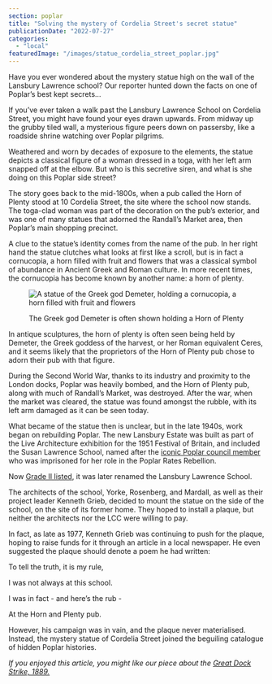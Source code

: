 ```yaml
---
section: poplar
title: "Solving the mystery of Cordelia Street's secret statue"
publicationDate: "2022-07-27"
categories: 
  - "local"
featuredImage: "/images/statue_cordelia_street_poplar.jpg"
---
```


Have you ever wondered about the mystery statue high on the wall of the Lansbury Lawrence school? Our reporter hunted down the facts on one of Poplar’s best kept secrets…

If you’ve ever taken a walk past the Lansbury Lawrence School on Cordelia Street, you might have found your eyes drawn upwards. From midway up the grubby tiled wall, a mysterious figure peers down on passersby, like a roadside shrine watching over Poplar pilgrims.

Weathered and worn by decades of exposure to the elements, the statue depicts a classical figure of a woman dressed in a toga, with her left arm snapped off at the elbow. But who is this secretive siren, and what is she doing on this Poplar side street?

The story goes back to the mid-1800s, when a pub called the Horn of Plenty stood at 10 Cordelia Street, the site where the school now stands. The toga-clad woman was part of the decoration on the pub’s exterior, and was one of many statues that adorned the Randall’s Market area, then Poplar’s main shopping precinct.

A clue to the statue’s identity comes from the name of the pub. In her right hand the statue clutches what looks at first like a scroll, but is in fact a cornucopia, a horn filled with fruit and flowers that was a classical symbol of abundance in Ancient Greek and Roman culture. In more recent times, the cornucopia has become known by another name: a horn of plenty.

<figure>

![A statue of the Greek god Demeter, holding a cornucopia, a horn filled with fruit and flowers](/images/statue_demeter_greek_god_cornucopia.jpeg)

<figcaption>

The Greek god Demeter is often shown holding a Horn of Plenty

</figcaption>

</figure>

In antique sculptures, the horn of plenty is often seen being held by Demeter, the Greek goddess of the harvest, or her Roman equivalent Ceres, and it seems likely that the proprietors of the Horn of Plenty pub chose to adorn their pub with that figure.

During the Second World War, thanks to its industry and proximity to the London docks, Poplar was heavily bombed, and the Horn of Plenty pub, along with much of Randall’s Market, was destroyed. After the war, when the market was cleared, the statue was found amongst the rubble, with its left arm damaged as it can be seen today.

What became of the statue then is unclear, but in the late 1940s, work began on rebuilding Poplar. The new Lansbury Estate was built as part of the Live Architecture exhibition for the 1951 Festival of Britain, and included the Susan Lawrence School, named after the [iconic Poplar council member](https://en.wikipedia.org/wiki/Susan_Lawrence) who was imprisoned for her role in the Poplar Rates Rebellion.

Now [Grade II listed](https://historicengland.org.uk/listing/the-list/list-entry/1376748), it was later renamed the Lansbury Lawrence School. 

The architects of the school, Yorke, Rosenberg, and Mardall, as well as their project leader Kenneth Grieb, decided to mount the statue on the side of the school, on the site of its former home. They hoped to install a plaque, but neither the architects nor the LCC were willing to pay.

In fact, as late as 1977, Kenneth Grieb was continuing to push for the plaque, hoping to raise funds for it through an article in a local newspaper. He even suggested the plaque should denote a poem he had written: 

To tell the truth, it is my rule,

I was not always at this school.

I was in fact - and here’s the rub -

At the Horn and Plenty pub.

However, his campaign was in vain, and the plaque never materialised. Instead, the mystery statue of Cordelia Street joined the beguiling catalogue of hidden Poplar histories.

_If you enjoyed this article, you might like our piece about the [Great Dock Strike, 1889.](https://poplarlondon.co.uk/great-dock-strike-london/)_
